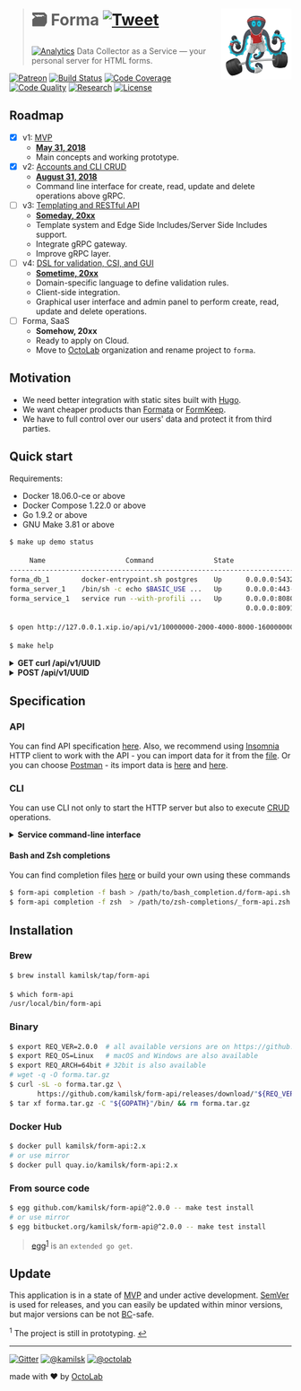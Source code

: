 > # 🗃 Forma [![Tweet][icon_twitter]][twitter_publish] <img align="right" width="126" src=".github/character.png">
> [![Analytics][analytics_pixel]][page_promo]
> Data Collector as a Service &mdash; your personal server for HTML forms.

[![Patreon][icon_patreon]](https://www.patreon.com/octolab)
[![Build Status][icon_build]][page_build]
[![Code Coverage][icon_coverage]][page_quality]
[![Code Quality][icon_quality]][page_quality]
[![Research][icon_research]][page_research]
[![License][icon_license]](LICENSE)

## Roadmap

- [x] v1: [MVP][project_v1]
  - [**May 31, 2018**][project_v1_dl]
  - Main concepts and working prototype.
- [x] v2: [Accounts and CLI CRUD][project_v2]
  - [**August 31, 2018**][project_v2_dl]
  - Command line interface for create, read, update and delete operations above gRPC.
- [ ] v3: [Templating and RESTful API][project_v3]
  - [**Someday, 20xx**][project_v3_dl]
  - Template system and Edge Side Includes/Server Side Includes support.
  - Integrate gRPC gateway.
  - Improve gRPC layer.
- [ ] v4: [DSL for validation, CSI, and GUI][project_v4]
  - [**Sometime, 20xx**][project_v4_dl]
  - Domain-specific language to define validation rules.
  - Client-side integration.
  - Graphical user interface and admin panel to perform create, read, update and delete operations.
- [ ] Forma, SaaS
  - **Somehow, 20xx**
  - Ready to apply on Cloud.
  - Move to [OctoLab](https://github.com/octolab/) organization and rename project to `forma`.

## Motivation

- We need better integration with static sites built with [Hugo](https://gohugo.io/).
- We want cheaper products than [Formata](https://www.formata.io/) or [FormKeep](https://formkeep.com/).
- We have to full control over our users' data and protect it from third parties.

## Quick start

Requirements:

- Docker 18.06.0-ce or above
- Docker Compose 1.22.0 or above
- Go 1.9.2 or above
- GNU Make 3.81 or above

```bash
$ make up demo status

     Name                    Command               State                          Ports
---------------------------------------------------------------------------------------------------------------
forma_db_1        docker-entrypoint.sh postgres    Up      0.0.0.0:5432->5432/tcp
forma_server_1    /bin/sh -c echo $BASIC_USE ...   Up      0.0.0.0:443->443/tcp, 0.0.0.0:80->80/tcp
forma_service_1   service run --with-profili ...   Up      0.0.0.0:8080->80/tcp, 0.0.0.0:8090->8090/tcp,
                                                           0.0.0.0:8091->8091/tcp, 0.0.0.0:8092->8092/tcp

$ open http://127.0.0.1.xip.io/api/v1/10000000-2000-4000-8000-160000000004

$ make help
```

<details>
<summary><strong>GET curl /api/v1/UUID</strong></summary>

```bash
$ curl http://127.0.0.1.xip.io/api/v1/10000000-2000-4000-8000-160000000004
# <form id="10000000-2000-4000-8000-160000000004" lang="en" title="Email Subscription"
#       action="http://localhost/api/v1/10000000-2000-4000-8000-160000000004" method="POST"
#       enctype="application/x-www-form-urlencoded">
#       <input id="10000000-2000-4000-8000-160000000004_email" name="email" type="email" title="Email"
#              maxlength="64" required="true"></input>
#       <input type="submit">
# </form>
```
</details>

<details>
<summary><strong>POST /api/v1/UUID</strong></summary>

```bash
$ curl -v -H "Content-Type: application/x-www-form-urlencoded" \
       --data-urlencode "email=test@my.email" \
       http://127.0.0.1.xip.io/api/v1/10000000-2000-4000-8000-160000000004
# > POST /api/v1/10000000-2000-4000-8000-160000000004 HTTP/1.1
# > Host: 127.0.0.1.xip.io
# > User-Agent: curl/7.54.0
# > Accept: */*
# > Content-Type: application/x-www-form-urlencoded
# > Content-Length: 21
# >
# < HTTP/1.1 302 Found
# < Location: http://localhost/api/v1/10000000-2000-4000-8000-160000000004#eyJpbnB1dCI6ImJmM2MyYWIwLWVkYjQtNDFiZi1iNDlkLWY3ZjNiMmI5ZDViMiIsImlkIjoiMTAwMDAwMDAtMjAwMC00MDAwLTgwMDAtMTYwMDAwMDAwMDA0IiwicmVzdWx0Ijoic3VjY2VzcyJ9
# < Date: Sat, 05 May 2018 09:34:47 GMT
# < Content-Length: 0
# <
```
</details>

## Specification

### API

You can find API specification [here](env/client/rest.http). Also, we recommend using [Insomnia](https://insomnia.rest/)
HTTP client to work with the API - you can import data for it from the [file](env/client/insomnia.json).
Or you can choose [Postman](https://www.getpostman.com/) - its import data is [here](env/client/postman.json) and
[here](env/client/postman.env.json).

### CLI

You can use CLI not only to start the HTTP server but also to execute
[CRUD](https://en.wikipedia.org/wiki/Create,_read,_update_and_delete) operations.

<details>
<summary><strong>Service command-line interface</strong></summary>

```bash
$ make install

$ form-api help
Forma

Usage:
  form-api [command]

Available Commands:
  completion  Print Bash or Zsh completion
  ctl         Forma Service Control
  help        Help about any command
  migrate     Apply database migration
  run         Start HTTP server
  version     Show application version

Flags:
  -h, --help   help for form-api

Use "form-api [command] --help" for more information about a command.
```
</details>

#### Bash and Zsh completions

You can find completion files [here](https://github.com/kamilsk/shared/tree/dotfiles/bash_completion.d) or
build your own using these commands

```bash
$ form-api completion -f bash > /path/to/bash_completion.d/form-api.sh
$ form-api completion -f zsh  > /path/to/zsh-completions/_form-api.zsh
```

## Installation

### Brew

```bash
$ brew install kamilsk/tap/form-api

$ which form-api
/usr/local/bin/form-api
```

### Binary

```bash
$ export REQ_VER=2.0.0  # all available versions are on https://github.com/kamilsk/form-api/releases/
$ export REQ_OS=Linux   # macOS and Windows are also available
$ export REQ_ARCH=64bit # 32bit is also available
# wget -q -O forma.tar.gz
$ curl -sL -o forma.tar.gz \
       https://github.com/kamilsk/form-api/releases/download/"${REQ_VER}/form-api_${REQ_VER}_${REQ_OS}-${REQ_ARCH}".tar.gz
$ tar xf forma.tar.gz -C "${GOPATH}"/bin/ && rm forma.tar.gz
```

### Docker Hub

```bash
$ docker pull kamilsk/form-api:2.x
# or use mirror
$ docker pull quay.io/kamilsk/form-api:2.x
```

### From source code

```bash
$ egg github.com/kamilsk/form-api@^2.0.0 -- make test install
# or use mirror
$ egg bitbucket.org/kamilsk/form-api@^2.0.0 -- make test install
```

> [egg](https://github.com/kamilsk/egg)<sup id="anchor-egg">[1](#egg)</sup> is an `extended go get`.

## Update

This application is in a state of [MVP](https://en.wikipedia.org/wiki/Minimum_viable_product) and under active
development. [SemVer](https://semver.org/) is used for releases, and you can easily be updated within minor versions,
but major versions can be not [BC](https://en.wikipedia.org/wiki/Backward_compatibility)-safe.

<sup id="egg">1</sup> The project is still in prototyping. [↩](#anchor-egg)

---

[![Gitter][icon_gitter]](https://gitter.im/kamilsk/form-api)
[![@kamilsk][icon_tw_author]](https://twitter.com/ikamilsk)
[![@octolab][icon_tw_sponsor]](https://twitter.com/octolab_inc)

made with ❤️ by [OctoLab](https://www.octolab.org/)

[analytics_pixel]: https://ga-beacon.appspot.com/UA-109817251-15/form-api/readme?pixel

[icon_build]:      https://travis-ci.org/kamilsk/form-api.svg?branch=master
[icon_coverage]:   https://scrutinizer-ci.com/g/kamilsk/form-api/badges/coverage.png?b=master
[icon_gitter]:     https://badges.gitter.im/Join%20Chat.svg
[icon_license]:    https://img.shields.io/badge/license-MIT-blue.svg
[icon_patreon]:    https://img.shields.io/badge/patreon-donate-orange.svg
[icon_quality]:    https://scrutinizer-ci.com/g/kamilsk/form-api/badges/quality-score.png?b=master
[icon_research]:   https://img.shields.io/badge/research-in%20progress-yellow.svg
[icon_tw_author]:  https://img.shields.io/badge/author-%40kamilsk-blue.svg
[icon_tw_sponsor]: https://img.shields.io/badge/sponsor-%40octolab-blue.svg
[icon_twitter]:    https://img.shields.io/twitter/url/http/shields.io.svg?style=social

[page_build]:      https://travis-ci.org/kamilsk/form-api
[page_promo]:      https://kamilsk.github.io/form-api/
[page_research]:   ../../tree/research
[page_quality]:    https://scrutinizer-ci.com/g/kamilsk/form-api/?branch=master

[project_v1]:      https://github.com/kamilsk/form-api/projects/1
[project_v1_dl]:   https://github.com/kamilsk/form-api/milestone/1
[project_v2]:      https://github.com/kamilsk/form-api/projects/2
[project_v2_dl]:   https://github.com/kamilsk/form-api/milestone/2
[project_v3]:      https://github.com/kamilsk/form-api/projects/3
[project_v3_dl]:   https://github.com/kamilsk/form-api/milestone/3
[project_v4]:      https://github.com/kamilsk/form-api/projects/4
[project_v4_dl]:   https://github.com/kamilsk/form-api/milestone/4

[twitter_publish]: https://twitter.com/intent/tweet?text=Data%20Collector%20as%20a%20Service&url=https://kamilsk.github.io/form-api/&via=ikamilsk&hashtags=go,service,data-collector,form-handler

